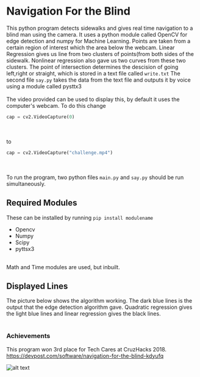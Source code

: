 # Navigation For the Blind
This python program detects sidewalks and gives real time navigation to a blind man using the camera. It uses a python module called OpenCV for edge detection and numpy for Machine Learning. Points are taken from a certain region of interest which the area below the webcam. Linear Regression gives us line from two clusters of points(from both sides of the sidewalk. Nonlinear regression also gave us two curves from these two clusters. The point of intersection determines the descision of going left,right or straight, which is stored in a text file called `write.txt`
The second file `say.py` takes the data from the text file and outputs it by voice using a module called pysttx3
<br /><br />
The video provided can be used to display this, by default it uses the computer's webcam. To do this change
<br />
```python
cap = cv2.VideoCapture(0)
```
<br /><br />
to
<br />
```python
cap = cv2.VideoCapture("challenge.mp4")
```
<br /><br />
To run the program, two python files `main.py` and `say.py` should be run simultaneously.
<br />
## Required Modules
These can be installed by running `pip install modulename`
* Opencv
* Numpy 
* Scipy 
* pyttsx3 
<br />
Math and Time modules are used, but inbuilt.
<br />

## Displayed Lines
The picture below shows the algorithm working. The dark blue lines is the output that the edge detection algorithm gave. Quadratic regression gives the light blue lines and linear regression gives the black lines. 
<br /><br />

### Achievements
This program won 3rd place for Tech Cares at CruzHacks 2018.
<br />
https://devpost.com/software/navigation-for-the-blind-kdyufq


![alt text](https://github.com/vivek3141/NavigationForBlind/blob/master/Documentation/road.PNG)
<br />
<br />

